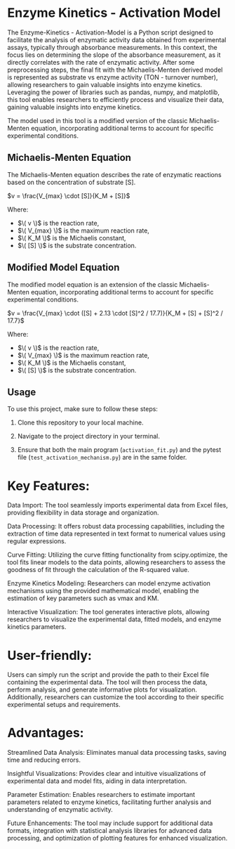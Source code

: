 # Enzyme Kinetics - Activation Model

The Enzyme-Kinetics - Activation-Model is a Python script designed to facilitate the analysis of enzymatic activity data obtained from experimental assays, typically through absorbance measurements. In this context, the focus lies on determining the slope of the absorbance measurement, as it directly correlates with the rate of enzymatic activity. After some preprocessing steps, the final fit with the Michaelis-Menten derived model is represented as substrate vs enzyme activity (TON - turnover number), allowing researchers to gain valuable insights into enzyme kinetics. Leveraging the power of libraries such as pandas, numpy, and matplotlib, this tool enables researchers to efficiently process and visualize their data, gaining valuable insights into enzyme kinetics.

The model used in this tool is a modified version of the classic Michaelis-Menten equation, incorporating additional terms to account for specific experimental conditions.

## Michaelis-Menten Equation
The Michaelis-Menten equation describes the rate of enzymatic reactions based on the concentration of substrate [S].

$v = \frac{V_{max} \cdot [S]}{K_M + [S]}$

Where:
- $\( v \)$ is the reaction rate,
- $\( V_{max} \)$ is the maximum reaction rate,
- $\( K_M \)$ is the Michaelis constant,
- $\( [S] \)$ is the substrate concentration.

## Modified Model Equation
The modified model equation is an extension of the classic Michaelis-Menten equation, incorporating additional terms to account for specific experimental conditions.

$v = \frac{V_{max} \cdot ([S] + 2.13 \cdot [S]^2 / 17.7)}{K_M + [S] + [S]^2 / 17.7}$

Where:
- $\( v \)$ is the reaction rate,
- $\( V_{max} \)$ is the maximum reaction rate,
- $\( K_M \)$ is the Michaelis constant,
- $\( [S] \)$ is the substrate concentration.

## Usage

To use this project, make sure to follow these steps:

1. Clone this repository to your local machine.

2. Navigate to the project directory in your terminal.

3. Ensure that both the main program (`activation_fit.py`) and the pytest file (`test_activation_mechanism.py`) are in the same folder.

# Key Features:

Data Import: The tool seamlessly imports experimental data from Excel files, providing flexibility in data storage and organization.

Data Processing: It offers robust data processing capabilities, including the extraction of time data represented in text format to numerical values using regular expressions.

Curve Fitting: Utilizing the curve fitting functionality from scipy.optimize, the tool fits linear models to the data points, allowing researchers to assess the goodness of fit through the calculation of the R-squared value.

Enzyme Kinetics Modeling: Researchers can model enzyme activation mechanisms using the provided mathematical model, enabling the estimation of key parameters such as vmax and KM. 

Interactive Visualization: The tool generates interactive plots, allowing researchers to visualize the experimental data, fitted models, and enzyme kinetics parameters.

# User-friendly:

Users can simply run the script and provide the path to their Excel file containing the experimental data. The tool will then process the data, perform analysis, and generate informative plots for visualization. Additionally, researchers can customize the tool according to their specific experimental setups and requirements.

# Advantages:

Streamlined Data Analysis: Eliminates manual data processing tasks, saving time and reducing errors.

Insightful Visualizations: Provides clear and intuitive visualizations of experimental data and model fits, aiding in data interpretation.

Parameter Estimation: Enables researchers to estimate important parameters related to enzyme kinetics, facilitating further analysis and understanding of enzymatic activity.

Future Enhancements: The tool may include support for additional data formats, integration with statistical analysis libraries for advanced data processing, and optimization of plotting features for enhanced visualization.
